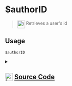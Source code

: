 # $authorID
> <img align="top" src="https://upload.wikimedia.org/wikipedia/commons/thumb/e/e4/Infobox_info_icon.svg/160px-Infobox_info_icon.svg.png?20150409153300" alt="image" width="25" height="auto"> Retrieves a user's id
## Usage
```
$authorID
```
<details>
<summary>
    
## <img align="top" src="https://cdn4.iconfinder.com/data/icons/iconsimple-logotypes/512/github-512.png" alt="image" width="25" height="auto">  [Source Code](https://github.com/tryforge/ForgeScript-V2/blob/main/src/native/authorID.ts)
    
</summary>
    
```ts
import { NativeFunction } from "../structures/NativeFunction"
import { Return } from "../structures/Return"

export default new NativeFunction({
    name: "$authorID",
    version: "1.0.0",
    description: "Retrieves a user's id",
    unwrap: false,
    execute(ctx) {
        return this.success(ctx.user?.id)
    },
})

```
    
</details>